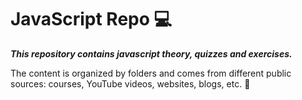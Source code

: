 # JavaScript Repo 💻

**_This repository contains javascript theory, quizzes and exercises._**

The content is organized by folders and comes from different public sources: courses, YouTube videos, websites, blogs, etc. 🙏